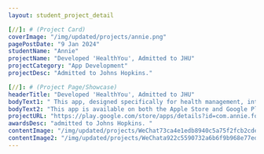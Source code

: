 ```yaml
---
layout: student_project_detail

[//]: # (Project Card)
coverImage: "/img/updated/projects/annie.png"
pagePostDate: "9 Jan 2024"
studentName: "Annie"
projectName: "Developed 'HealthYou', Admitted to JHU"
projectCategory: "App Development"
projectDesc: "Admitted to Johns Hopkins."

[//]: # (Project Page/Showcase)
headerTitle: "Developed 'HealthYou', Admitted to JHU"
bodyText1: " This app, designed specifically for health management, integrates advanced AI technology to help users easily track their health status and achieve a better lifestyle."
bodyText2: "This app is available on both the Apple Store and Google Play, where it has earned a perfect 5.0 rating in the Apple Store. This innovative project even garnered the attention of Johns Hopkins University, securing an admission opportunity for her."
projectURL: "https://play.google.com/store/apps/details?id=com.annie.food_project/"
awardsDesc: "admitted to Johns Hopkins. "
contentImage: "/img/updated/projects/WeChat73ca4e1edb8940c5a75f2fcb2cdead50.png"
contentImage2: "/img/updated/projects/WeChata922c5590732a6b6f9b968e77ed4ed70.png"
---
```

